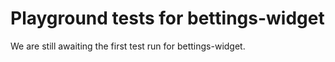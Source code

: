 # Playground tests for bettings-widget
We are still awaiting the first test run for bettings-widget.
